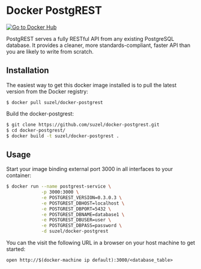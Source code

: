# Docker PostgREST

[![Go to Docker Hub](https://img.shields.io/badge/Docker%20Hub-%E2%86%92-blue.svg)](https://hub.docker.com/r/razeen/postgrest-auto/)

PostgREST serves a fully RESTful API from any existing PostgreSQL database.
It provides a cleaner, more standards-compliant, faster API than you are likely to write from scratch.

## Installation

The easiest way to get this docker image installed is to pull the latest version from the Docker registry:

```
$ docker pull suzel/docker-postgrest
```

Build the docker-postgrest:

```sh
$ git clone https://github.com/suzel/docker-postgrest.git
$ cd docker-postgrest/
$ docker build -t suzel/docker-postgrest .
```

## Usage

Start your image binding external port 3000 in all interfaces to your container:

```sh
$ docker run --name postgrest-service \
             -p 3000:3000 \
             -e POSTGREST_VERSION=0.3.0.3 \
             -e POSTGREST_DBHOST=localhost \
             -e POSTGREST_DBPORT=5432 \
             -e POSTGREST_DBNAME=database1 \
             -e POSTGREST_DBUSER=user \
             -e POSTGREST_DBPASS=password \
             -d suzel/docker-postgrest
```

You can the visit the following URL in a browser on your host machine to get started:

```
open http://$(docker-machine ip default):3000/<database_table>
```
